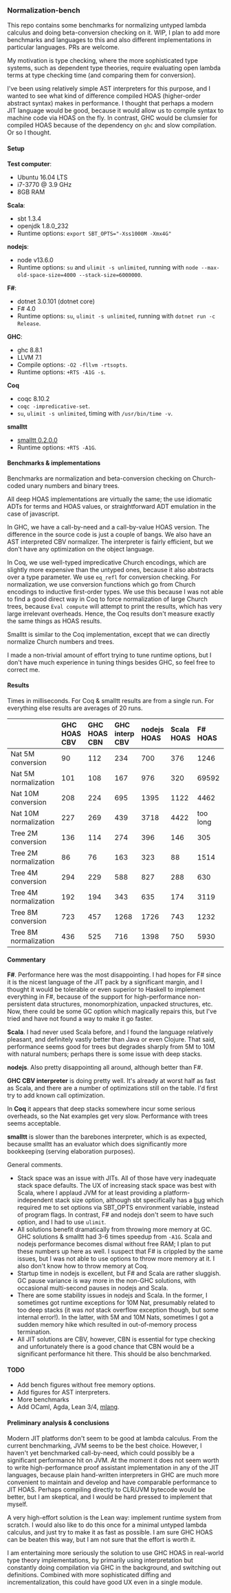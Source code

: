 ### Normalization-bench

This repo contains some benchmarks for normalizing untyped lambda calculus and
doing beta-conversion checking on it. WIP, I plan to add more benchmarks and languages
to this and also different implementations in particular languages. PRs are welcome.

My motivation is type checking, where the more sophisticated
type systems, such as dependent type theories, require evaluating open lambda
terms at type checking time (and comparing them for conversion).

I've been using relatively simple AST interpreters for this purpose, and I
wanted to see what kind of difference compiled HOAS (higher-order
abstract syntax) makes in performance. I thought that perhaps a modern JIT language would be
good, because it would allow us to compile syntax to machine code via HOAS on
the fly. In contrast, GHC would be clumsier for compiled HOAS because of the
dependency on `ghc` and slow compilation. Or so I thought.

#### Setup

__Test computer__:
- Ubuntu 16.04 LTS
- i7-3770 @ 3.9 GHz
- 8GB RAM

__Scala__:
- sbt 1.3.4
- openjdk 1.8.0_232
- Runtime options: `export SBT_OPTS="-Xss1000M -Xmx4G"`

__nodejs__:
- node v13.6.0
- Runtime options: `su` and `ulimit -s unlimited`, running with `node
  --max-old-space-size=4000 --stack-size=6000000`.

__F#__:
- dotnet 3.0.101 (dotnet core)
- F# 4.0
- Runtime options: `su`, `ulimit -s unlimited`, running with `dotnet run -c Release`.

__GHC__:
- ghc 8.8.1
- LLVM 7.1
- Compile options: `-O2 -fllvm -rtsopts`.
- Runtime options: `+RTS -A1G -s`.

__Coq__
- coqc 8.10.2
- `coqc -impredicative-set`.
- `su`, `ulimit -s unlimited`, timing with `/usr/bin/time -v`. 

__smalltt__
- [smalltt 0.2.0.0](https://github.com/AndrasKovacs/smalltt)
- Runtime options: `+RTS -A1G`.

#### Benchmarks & implementations

Benchmarks are normalization and beta-conversion checking on Church-coded unary
numbers and binary trees.

All deep HOAS implementations are virtually the same; the use idiomatic ADTs for
terms and HOAS values, or straightforward ADT emulation in the case of javascript.

In GHC, we have a call-by-need and a call-by-value HOAS version. The difference
in the source code is just a couple of bangs. We also have an AST interpreted
CBV normalizer. The interpreter is fairly efficient, but we don't have any
optimization on the object language.

In Coq, we use well-typed impredicative Church encodings, which are slightly
more expensive than the untyped ones, because it also abstracts over a type
parameter.  We use `eq_refl` for conversion checking. For normalization, we use
conversion functions which go from Church encodings to inductive first-order
types. We use this because I was not able to find a good direct way in Coq to
force normalization of large Church trees, because `Eval compute` will attempt
to print the results, which has very large irrelevant overheads. Hence, the Coq
results don't measure exactly the same things as HOAS results.

Smalltt is similar to the Coq implementation, except that we can directly
normalize Church numbers and trees.

I made a non-trivial amount of effort trying to tune runtime options, but I
don't have much experience in tuning things besides GHC, so feel free to correct
me.

#### Results

Times in milliseconds. For Coq & smalltt results are from a single run. For everything
else results are averages of 20 runs.


|   | GHC HOAS CBV | GHC HOAS CBN | GHC interp CBV | nodejs HOAS | Scala HOAS | F# HOAS | Coq compute | Coq lazy | smalltt
|:--|:--------|:-------|:------|:----|:------|:------|:----|:----|:----
| Nat 5M conversion     | 90  | 112 | 234 | 700  | 376  | 1246     | 43080  | too long | 500
| Nat 5M normalization  | 101 | 108 | 167 | 976  | 320  | 69592    | 14630  | 50240    | 411
| Nat 10M conversion    | 208 | 224 | 695 | 1395 | 1122 | 4462     | 159880 | too long | 1681
| Nat 10M normalization | 227 | 269 | 439 | 3718 | 4422 | too long | 53280  | 220150   | 1148
| Tree 2M conversion    | 136 | 114 | 274 | 396  | 146  | 305      | 780    | 790      | 425
| Tree 2M normalization | 86  | 76  | 163 | 323  | 88   | 1514     | 760    | 850      | 346
| Tree 4M conversion    | 294 | 229 | 588 | 827  | 288  | 630      | 1620   | 1490     | 1429
| Tree 4M normalization | 192 | 194 | 343 | 635  | 174  | 3119     | 1500   | 1680     | 745
| Tree 8M conversion    | 723 | 457 | 1268| 1726 | 743  | 1232     | 3290   | 2920     | 2371
| Tree 8M normalization | 436 | 525 | 716 | 1398 | 750  | 5930     | 2940   | 3310     | 1544

#### Commentary

__F#__. Performance here was the most disappointing. I had hopes for F# since it is the nicest language
of the JIT pack by a significant margin, and I thought it would be tolerable or even superior to Haskell to
implement everything in F#, because of the support for high-performance non-persistent data structures, monomorphization, unpacked structures, etc. Now, there could be some GC option which magically repairs this, but I've tried and have not found a way to make it go faster.

__Scala__. I had never used Scala before, and I found the language relatively
pleasant, and definitely vastly better than Java or even Clojure. That said,
performance seems good for trees but degrades sharply from 5M to 10M with natural
numbers; perhaps there is some issue with deep stacks.

__nodejs__. Also pretty disappointing all around, although better than F#.

__GHC CBV interpreter__ is doing pretty well. It's already at worst half as fast
as Scala, and there are a number of optimizations still on the table. I'd first try
to add known call optimization.

In __Coq__ it appears that deep stacks somewhere incur some serious overheads, so the Nat
examples get very slow. Performance with trees seems acceptable.

__smalltt__ is slower than the barebones interpreter, which is as expected,
because smalltt has an evaluator which does significantly more bookkeeping
(serving elaboration purposes).

General comments.
- Stack space was an issue with JITs. All of those have very inadequate stack
  space defaults. The UX of increasing stack space was best with Scala, where I
  applaud JVM for at least providing a platform-independent stack size option,
  although sbt specifically has a [bug](https://github.com/sbt/sbt/issues/5181)
  which required me to set options via SBT_OPTS environment variable, instead of
  program flags. In contrast, F# and nodejs don't seem to have such option, and
  I had to use `ulimit`.
- All solutions benefit dramatically from throwing more memory at GC. GHC
  solutions & smalltt had 3-6 times speedup from `-A1G`. Scala and nodejs
  performance becomes dismal without free RAM; I plan to put these numbers up
  here as well. I suspect that F# is crippled by the same issues, but I was not
  able to use options to throw more memory at it. I also don't know how to throw
  memory at Coq.
- Startup time in nodejs is excellent, but F# and Scala are rather sluggish. GC
  pause variance is way more in the non-GHC solutions, with occasional
  multi-second pauses in nodejs and Scala.
- There are some stability issues in nodejs and Scala. In the former, I
  sometimes got runtime exceptions for 10M Nat, presumably related to too deep
  stacks (it was *not* stack overflow exception though, but some internal
  error!). In the latter, with 5M and 10M Nats, sometimes I got a sudden memory
  hike which resulted in out-of-memory process termination.
- All JIT solutions are CBV, however, CBN is essential for type checking and
  unfortunately there is a good chance that CBN would be a significant
  performance hit there. This should be also benchmarked.


#### TODO
- Add bench figures without free memory options.
- Add figures for AST interpreters.
- More benchmarks
- Add OCaml, Agda, Lean 3/4, [mlang](https://github.com/molikto/mlang).

#### Preliminary analysis & conclusions

Modern JIT platforms don't seem to be good at lambda calculus. From the current
benchmarking, JVM seems to be the best choice. However, I haven't yet
benchmarked call-by-need, which could possibly be a significant performance hit
on JVM. At the moment it does not seem worth to write high-performance proof
assistant implementation in any of the JIT languages, because plain hand-written
interpreters in GHC are much more convenient to maintain and develop and have
comparable performance to JIT HOAS. Perhaps compiling directly to CLR/JVM
bytecode would be better, but I am skeptical, and I would be hard pressed to
implement that myself.

A very high-effort solution is the Lean way: implement runtime system from
scratch. I would also like to do this once for a minimal untyped lambda
calculus, and just try to make it as fast as possible. I am sure GHC HOAS can be
beaten this way, but I am not sure that the effort is worth it.

I am entertaining more seriously the solution to use GHC HOAS in real-world type
theory implementations, by primarily using interpretation but constantly doing
compilation via GHC in the background, and switching out definitions. Combined
with more sophisticated diffing and incrementalization, this could have good UX
even in a single module.
